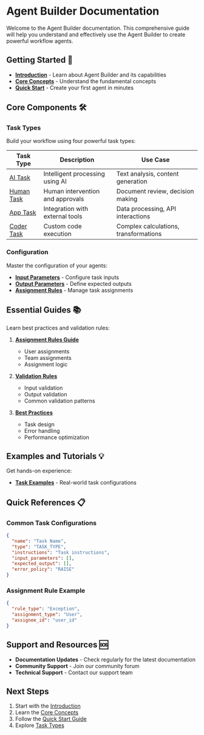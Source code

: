 # Agent Builder Documentation

Welcome to the Agent Builder documentation. This comprehensive guide will help you understand and effectively use the Agent Builder to create powerful workflow agents.

## Getting Started 🚀

- **[Introduction](getting-started/introduction.md)** - Learn about Agent Builder and its capabilities
- **[Core Concepts](getting-started/concepts.md)** - Understand the fundamental concepts
- **[Quick Start](getting-started/quickstart.md)** - Create your first agent in minutes

## Core Components 🛠️

### Task Types

Build your workflow using four powerful task types:

| Task Type | Description | Use Case |
|-----------|-------------|----------|
| [AI Task](tasks/ai-task.md) | Intelligent processing using AI | Text analysis, content generation |
| [Human Task](tasks/human-task.md) | Human intervention and approvals | Document review, decision making |
| [App Task](tasks/app-task.md) | Integration with external tools | Data processing, API interactions |
| [Coder Task](tasks/coder-task.md) | Custom code execution | Complex calculations, transformations |

### Configuration

Master the configuration of your agents:

- **[Input Parameters](parameters/input-parameters.md)** - Configure task inputs
- **[Output Parameters](parameters/output-parameters.md)** - Define expected outputs
- **[Assignment Rules](guides/assignment-rules.md)** - Manage task assignments

## Essential Guides 📚

Learn best practices and validation rules:

1. **[Assignment Rules Guide](guides/assignment-rules.md)**
    - User assignments
    - Team assignments
    - Assignment logic

2. **[Validation Rules](guides/validation-rules.md)**
    - Input validation
    - Output validation
    - Common validation patterns

3. **[Best Practices](guides/best-practices.md)**
    - Task design
    - Error handling
    - Performance optimization

## Examples and Tutorials 💡

Get hands-on experience:

- **[Task Examples](examples/task-examples.md)** - Real-world task configurations

## Quick References 📋

### Common Task Configurations

```json
{
  "name": "Task Name",
  "type": "TASK_TYPE",
  "instructions": "Task instructions",
  "input_parameters": [],
  "expected_output": [],
  "error_policy": "RAISE"
}
```

### Assignment Rule Example

```json
{
  "rule_type": "Exception",
  "assignment_type": "User",
  "assignee_id": "user_id"
}
```

## Support and Resources 🆘

- **Documentation Updates** - Check regularly for the latest documentation
- **Community Support** - Join our community forum
- **Technical Support** - Contact our support team

## Next Steps

1. Start with the [Introduction](getting-started/introduction.md)
2. Learn the [Core Concepts](getting-started/concepts.md)
3. Follow the [Quick Start Guide](getting-started/quickstart.md)
4. Explore [Task Types](tasks/overview.md)
